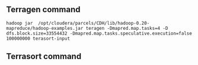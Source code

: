 ## Terragen command 
```
hadoop jar  /opt/cloudera/parcels/CDH/lib/hadoop-0.20-mapreduce/hadoop-examples.jar teragen -Dmapred.map.tasks=4 -D dfs.block.size=33554432 -Dmapred.map.tasks.speculative.execution=false 100000000 terasort-input
```
## Terrasort command

